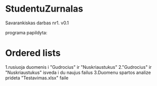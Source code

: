 # StudentuZurnalas
Savarankiskas darbas nr1.
v0.1

programa papildyta:
# Ordered lists
1.rusiuoja duomenis i "Gudrocius" ir "Nuskriaustukus"
2."Gudrocius" ir "Nuskriaustukus" isveda i du naujus failus
3.Duomenu spartos analize prideta "Testavimas.xlsx" faile
